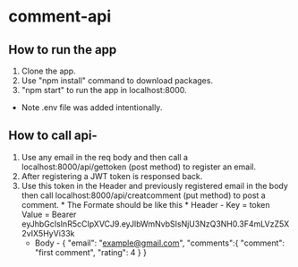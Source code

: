 # comment-api
## How to run the app
  1. Clone the app.
  2. Use "npm install" command to download packages.
  3. "npm start" to run the app in localhost:8000.
 * Note .env file was added intentionally. 

## How to call api-
  1. Use any email in the req body and then call a localhost:8000/api/gettoken (post method) to register an email.
  2. After registering a JWT token is responsed back.
  3. Use this token in the Header and previously registered email in the body then call localhost:8000/api/creatcomment (put method) to post a comment.
    * The Formate should be like this 
    * Header -
      Key = token
      Value = Bearer eyJhbGcIsInR5cCIpXVCJ9.eyJlbWmNvbSIsNjU3NzQ3NH0.3F4mLVzZ5X2vIX5HyVi33k
     * Body - 
         {
        "email": "example@gmail.com",
        "comments":{
            "comment": "first comment",
            "rating": 4
        }
    }
    
